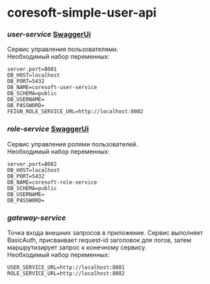 # coresoft-simple-user-api


### _user-service_ [SwaggerUi](http://localhost:8081/api/swagger-ui/swagger-ui/index.html)
Cервис управления пользователями.  
Необходимый набор переменных:
```
server.port=8081
DB_HOST=localhost
DB_PORT=5432
DB_NAME=coresoft-user-service
DB_SCHEMA=public
DB_USERNAME=
DB_PASSWORD=
FEIGN_ROLE_SERVICE_URL=http://localhost:8082
```

### _role-service_ [SwaggerUi](http://localhost:8082/api/swagger-ui/swagger-ui/index.html)
Cервис управления ролями пользователей.  
Необходимый набор переменных:
```
server.port=8082
DB_HOST=localhost
DB_PORT=5432
DB_NAME=coresoft-role-service
DB_SCHEMA=public
DB_USERNAME=
DB_PASSWORD=
```

### _gateway-service_  
Точка входа внешних запросов в приложение. Сервис выполняет BasicAuth, присваивает request-id заголовок для логов, затем маршрутизирует запрос к конечному сервису.  
Необходимый набор переменных:
```
USER_SERVICE_URL=http://localhost:8081
ROLE_SERVICE_URL=http://localhost:8082
```